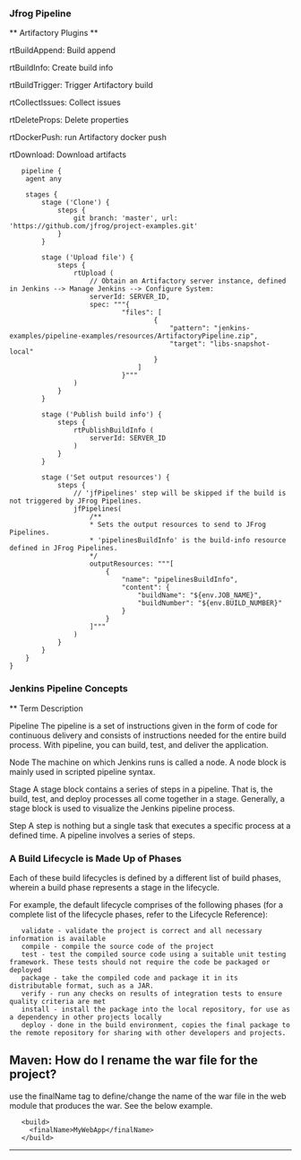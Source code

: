 ### Jfrog Pipeline

** Artifactory Plugins **

 rtBuildAppend: Build append
 
 rtBuildInfo: Create build info
 
 rtBuildTrigger: Trigger Artifactory build
 
 rtCollectIssues: Collect issues
 
 rtDeleteProps: Delete properties
 
 rtDockerPush: run Artifactory docker push
 
 rtDownload: Download artifacts
 
       pipeline {
        agent any

        stages {
            stage ('Clone') {
                steps {
                    git branch: 'master', url: 'https://github.com/jfrog/project-examples.git'
                }
            }

            stage ('Upload file') {
                steps {
                    rtUpload (
                        // Obtain an Artifactory server instance, defined in Jenkins --> Manage Jenkins --> Configure System:
                        serverId: SERVER_ID,
                        spec: """{
                                "files": [
                                        {
                                            "pattern": "jenkins-examples/pipeline-examples/resources/ArtifactoryPipeline.zip",
                                            "target": "libs-snapshot-local"
                                        }
                                    ]
                                }"""
                    )
                }
            }

            stage ('Publish build info') {
                steps {
                    rtPublishBuildInfo (
                        serverId: SERVER_ID
                    )
                }
            }

            stage ('Set output resources') {
                steps {
                    // 'jfPipelines' step will be skipped if the build is not triggered by JFrog Pipelines.
                    jfPipelines(
                        /**
                        * Sets the output resources to send to JFrog Pipelines.
                        * 'pipelinesBuildInfo' is the build-info resource defined in JFrog Pipelines.
                        */
                        outputResources: """[
                            {
                                "name": "pipelinesBuildInfo",
                                "content": {
                                    "buildName": "${env.JOB_NAME}",
                                    "buildNumber": "${env.BUILD_NUMBER}"
                                }
                            }
                        ]"""
                    )
                }
            }
        }
    }
    
### Jenkins Pipeline Concepts

** Term	Description

Pipeline	The pipeline is a set of instructions given in the form of code for continuous delivery and consists of instructions needed for the entire build process. With pipeline, you can build, test, and deliver the application.

Node	The machine on which Jenkins runs is called a node. A node block is mainly used in scripted pipeline syntax.

Stage	A stage block contains a series of steps in a pipeline. That is, the build, test, and deploy processes all come together in a stage. Generally, a stage block is used to visualize the Jenkins pipeline process.

Step	A step is nothing but a single task that executes a specific process at a defined time. A pipeline involves a series of steps.    

### A Build Lifecycle is Made Up of Phases
Each of these build lifecycles is defined by a different list of build phases, wherein a build phase represents a stage in the lifecycle.

For example, the default lifecycle comprises of the following phases (for a complete list of the lifecycle phases, refer to the Lifecycle Reference):

       validate - validate the project is correct and all necessary information is available
       compile - compile the source code of the project
       test - test the compiled source code using a suitable unit testing framework. These tests should not require the code be packaged or deployed
       package - take the compiled code and package it in its distributable format, such as a JAR.
       verify - run any checks on results of integration tests to ensure quality criteria are met
       install - install the package into the local repository, for use as a dependency in other projects locally
       deploy - done in the build environment, copies the final package to the remote repository for sharing with other developers and projects.

## Maven: How do I rename the war file for the project?
use the finalName tag to define/change the name of the war file in the web module that produces the war. See the below example.

       <build>
         <finalName>MyWebApp</finalName>
       </build>
-----------------------------------------------------------------------------------------------------------------------------------------------------------

